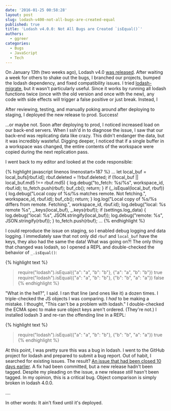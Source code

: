 ```yaml
---
date: '2016-01-25 00:58:28'
layout: post
slug: lodash-v400-not-all-bugs-are-created-equal
published: true
title: 'Lodash v4.0.0: Not All Bugs are Created `isEqual()`'
authors:
  - ggreer
categories:
  - Bugs
  - JavaScript
  - Tech
---
```


On January 13th (two weeks ago), Lodash v4.0 [was released](https://github.com/lodash/lodash/releases/tag/4.0.0). After waiting a week for others to shake out the bugs, I branched our projects, bumped the lodash dependency, and fixed compatibility issues. I tried [lodash-migrate](https://github.com/lodash/lodash-migrate), but it wasn't particularly useful. Since it works by running all lodash functions twice (once with the old version and once with the new), any code with side effects will trigger a false positive or just break. Instead, I 

After reviewing, testing, and manually poking around after deploying to staging, I deployed the new release to prod. Success!

...or maybe not. Soon after deploying to prod, I noticed increased load on our back-end servers. When I ssh'd in to diagnose the issue, I saw that our back-end was replicating data like crazy. This didn't endanger the data, but it was incredibly wasteful. Digging deeper, I noticed that if a single buffer in a workspace was changed, the entire contents of the workspace were copied during the next replication pass.

I went back to my editor and looked at the code responsible:

{% highlight javascript linenos linenostart=187 %}
...
let local_buf = local_bufs[rbuf.id];
rbuf.deleted = !!rbuf.deleted;
if (!local_buf || local_buf.md5 !== rbuf.md5) {
  log.debug("to_fetch: %s/%s", workspace_id, rbuf.id);
  to_fetch.push(rbuf);
  buf_cb();
  return;
}
if (_.isEqual(local_buf, rbuf)) {
  log.debug("Local copy of %s/%s matches remote. Not fetching.", workspace_id, rbuf.id);
  buf_cb();
  return;
}
log.log("Local copy of %s/%s differs from remote. Fetching.", workspace_id, rbuf.id);
log.debug("local: %s remote %s", _.keys(local_buf), _.keys(rbuf));
if (settings.log_data) {
  log.debug("local:  %s", JSON.stringify(local_buf));
  log.debug("remote: %s", JSON.stringify(rbuf));
}
to_fetch.push(rbuf);
...
{% endhighlight %}

I could reproduce the issue on staging, so I enabled debug logging and data logging. I immediately saw that not only did `rbuf` and `local_buf` have the keys, they also had the same the data! What was going on?! The only thing that changed was lodash, so I opened a REPL and double-checked the behavior of `_.isEqual()`:

{% highlight text %}
> require("lodash").isEqual({"a": "a", "b": "b"}, {"a": "a", "b": "b"})
true
> require("lodash").isEqual({"a": "a", "b": "b"}, {"b": "b", "a": "a"})
false
{% endhighlight %}

"What in the hell?", I said. I ran that line (and ones like it) a dozen times. I triple-checked the JS objects I was comparing. I *had* to be making a mistake. I thought, "This can't be a problem with lodash." I double-checked the ECMA spec to make sure object keys aren't ordered. (They're not.) I installed lodash 3 and re-ran the offending line in a REPL:

{% highlight text %}
> require("lodash").isEqual({"a": "a", "b": "b"}, {"b": "b", "a": "a"})
true
{% endhighlight %}

At this point, I was pretty sure this was a bug in lodash. I went to the GitHub project for lodash and prepared to submit a bug report. Out of habit, I searched for existing issues. The result? [An issue that had been closed 10 days earlier](https://github.com/lodash/lodash/issues/1758). A fix had been committed, but a new release hadn't been tagged. Despite my pleading on the issue, a new release *still* hasn't been tagged. In my opinion, this is a critical bug. Object comparison is simply broken in lodash 4.0.0.

....

In other words: It ain't fixed until it's deployed.
